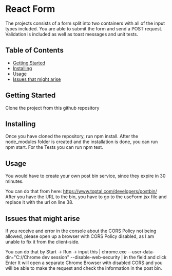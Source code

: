 # React Form

The projects consists of a form split into two containers with all of the input types included. 
You are able to submit the form and send a POST request. Validation is included as well as toast messages and unit tests.

## Table of Contents
- [Getting Started](#getting_started)
- [Installing](#installing)
- [Usage](#usage)
- [Issues that might arise](#issues_that_might_arise)

## Getting Started
Clone the project from this github repository

## Installing

Once you have cloned the repository, run npm install. After the node_modules folder is
created and the installation is done, you can run npm start. For the Tests you can run npm test.

## Usage
You would have to create your own post bin service, since they expire in 30 minutes.

You can do that from here: https://www.toptal.com/developers/postbin/
After you have the URL to the bin, you have to go to the useForm.jsx file and replace it
with the url on line 38.

## Issues that might arise

If you receive and error in the console about the CORS Policy not being allowed, please
open up a browser with CORS Policy disabled, as I am unable to fix it from the client-side.

You can do that by Start -> Run -> input this | chrome.exe --user-data-dir="C://Chrome dev session" --disable-web-security | in the field and click Enter
It will open a separate Chrome Browser with disabled CORS and you will be able to make the request and check the information in the post bin.

